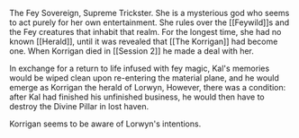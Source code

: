 The Fey Sovereign, Supreme Trickster. She is a mysterious god who seems to act purely for her own entertainment. She rules over the [[Feywild]]s and the Fey creatures that inhabit that realm. For the longest time, she had no known [[Herald]], until it was revealed that [[The Korrigan]] had become one. When Korrigan died in [[Session 2]] he made a deal with her. 

In exchange for a return to life infused with fey magic, Kal's memories would be wiped clean upon re-entering the material plane, and he would emerge as Korrigan the herald of Lorwyn, However, there was a condition: after Kal had finished his unfinished business, he would then have to destroy the Divine Pillar in lost haven.

Korrigan seems to be aware of Lorwyn's intentions.